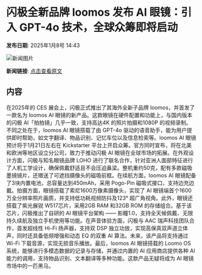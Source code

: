 # 闪极全新品牌 loomos 发布 AI 眼镜：引入 GPT-4o 技术，全球众筹即将启动

**发布日期**: 2025年1月8号 14:43

![新闻图片](https://upload.chinaz.com/2025/0108/6387194421499511956545595.png)

**新闻链接**: [点击查看原文](https://www.aibase.com/zh/news/14562)

## 内容

在2025年的 CES 展会上，闪极正式推出了其海外全新子品牌 loomos，并首发了一款名为 loomos AI 眼镜的新产品。这款眼镜在硬件配置和功能上，与国内版本的闪极 AI「拍拍镜」几乎一致，支持高达4K 的照片拍摄和1080P 的视频录制。不同之处在于，loomos AI 眼镜搭载了由 GPT-4o 驱动的语音助手，能为用户提供即时帮助，如文字翻译、物品识别、记忆车位以及信息检索等。loomos AI 眼镜预计将于1月21日左右在 Kickstarter 平台上开启众筹。官方同时宣布，将在北美和欧洲等地区设立分公司，致力于推动闪极 AI 眼镜在全球市场的拓展。在外观设计方面，闪极与知名眼镜品牌 LOHO 进行了联名合作，针对亚洲人面部特征进行了人机工学设计，确保佩戴舒适且不会压迫鼻梁。整机重约50克，配有多款磁吸墨镜镜片，还赠送了可遮挡摄像头的磁吸前框。在续航方面，loomos AI 眼镜配备了3块内置电池，总容量达到450mAh，采用 Pogo-Pin 磁吸式接口，支持边充边戴。拍摄方面，眼镜搭载了索尼1600万像素摄像头，实现了 AI 眼镜端首个1600万全分辨率照片画质，并支持低功耗视频防抖及123° 超广角视角。此外，眼镜还搭载了紫光展锐 W517芯片，采用2GB RAM 和32GB ROM 的存储组合。基于该芯片，闪极推出了自研的 AI 眼镜平台架构 —— 影瞳1.0，支持全天候佩戴、无限持久续航及独立手机使用等功能。在声音体验方面，闪极与 AAC 瑞声科技团队合作，首发超线性 Hi-Fi 扬声器，支持双 DSP 独立功放，实现高保真双声道立体声，同时还具备低频增强和动态 EQ 的双重 AI 算法。未来，该产品将支持通过 Wi-Fi 下载音源，实现无损音乐播放。最后，loomos AI 眼镜搭载的 Loomo OS 系统，能够进行多模态数据的记录与存储，并通过内置的 AI 应用商店提供各种 AI 能力的调用，支持物品识别、文本翻译等多种功能。这款产品无疑将成为 AI 眼镜市场中的一匹黑马。
